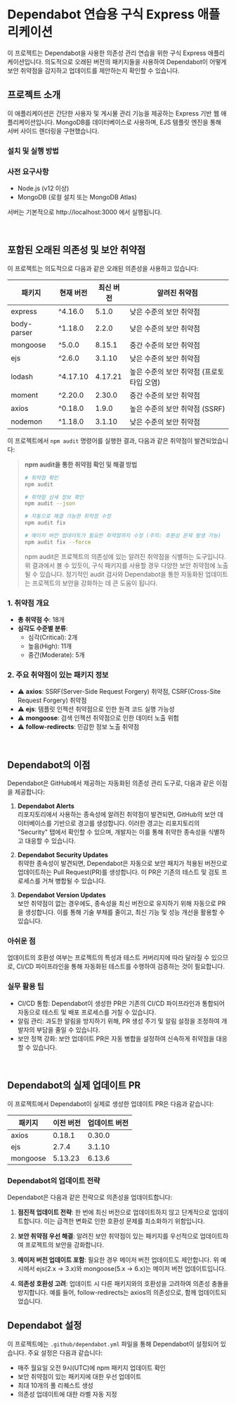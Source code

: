 # Dependabot 연습용 구식 Express 애플리케이션

이 프로젝트는 Dependabot을 사용한 의존성 관리 연습을 위한 구식 Express 애플리케이션입니다. 의도적으로 오래된 버전의 패키지들을 사용하여 Dependabot이 어떻게 보안 취약점을 감지하고 업데이트를 제안하는지 확인할 수 있습니다.

## 프로젝트 소개

이 애플리케이션은 간단한 사용자 및 게시물 관리 기능을 제공하는 Express 기반 웹 애플리케이션입니다. MongoDB를 데이터베이스로 사용하며, EJS 템플릿 엔진을 통해 서버 사이드 렌더링을 구현했습니다.

### 설치 및 실행 방법

### 사전 요구사항

- Node.js (v12 이상)
- MongoDB (로컬 설치 또는 MongoDB Atlas)

서버는 기본적으로 http://localhost:3000 에서 실행됩니다.

<br />

## 포함된 오래된 의존성 및 보안 취약점

이 프로젝트는 의도적으로 다음과 같은 오래된 의존성을 사용하고 있습니다:

| 패키지      | 현재 버전 | 최신 버전 | 알려진 취약점                             |
| ----------- | --------- | --------- | ----------------------------------------- |
| express     | ^4.16.0   | 5.1.0     | 낮은 수준의 보안 취약점                   |
| body-parser | ^1.18.0   | 2.2.0     | 낮은 수준의 보안 취약점                   |
| mongoose    | ^5.0.0    | 8.15.1    | 중간 수준의 보안 취약점                   |
| ejs         | ^2.6.0    | 3.1.10    | 낮은 수준의 보안 취약점                   |
| lodash      | ^4.17.10  | 4.17.21   | 높은 수준의 보안 취약점 (프로토타입 오염) |
| moment      | ^2.20.0   | 2.30.0    | 중간 수준의 보안 취약점                   |
| axios       | ^0.18.0   | 1.9.0     | 높은 수준의 보안 취약점 (SSRF)            |
| nodemon     | ^1.18.0   | 3.1.10    | 낮은 수준의 보안 취약점                   |

이 프로젝트에서 `npm audit` 명령어를 실행한 결과, 다음과 같은 취약점이 발견되었습니다:

> **npm audit을 통한 취약점 확인 및 해결 방법**
>
> ```bash
> # 취약점 확인
> npm audit
>
> # 취약점 상세 정보 확인
> npm audit --json
>
> # 자동으로 해결 가능한 취약점 수정
> npm audit fix
>
> # 메이저 버전 업데이트가 필요한 취약점까지 수정 (주의: 호환성 문제 발생 가능)
> npm audit fix --force
> ```
>
> npm audit은 프로젝트의 의존성에 있는 알려진 취약점을 식별하는 도구입니다. 위 결과에서 볼 수 있듯이, 구식 패키지를 사용할 경우 다양한 보안 취약점에 노출될 수 있습니다. 정기적인 audit 검사와 Dependabot을 통한 자동화된 업데이트는 프로젝트의 보안을 강화하는 데 큰 도움이 됩니다.

### 1. 취약점 개요

- **총 취약점 수**: 18개
- **심각도 수준별 분류**:
  - 심각(Critical): 2개
  - 높음(High): 11개
  - 중간(Moderate): 5개

### 2. 주요 취약점이 있는 패키지 정보

- ⚠️ **axios**: SSRF(Server-Side Request Forgery) 취약점, CSRF(Cross-Site Request Forgery) 취약점
- ⚠️ **ejs**: 템플릿 인젝션 취약점으로 인한 원격 코드 실행 가능성
- ⚠️ **mongoose**: 검색 인젝션 취약점으로 인한 데이터 노출 위험
- ⚠️ **follow-redirects**: 민감한 정보 노출 취약점

<br />

## Dependabot의 이점

Dependabot은 GitHub에서 제공하는 자동화된 의존성 관리 도구로, 다음과 같은 이점을 제공합니다:

1. **Dependabot Alerts**<br />
   리포지토리에서 사용하는 종속성에 알려진 취약점이 발견되면, GitHub의 보안 데이터베이스를 기반으로 경고를 생성합니다. 이러한 경고는 리포지토리의 "Security" 탭에서 확인할 수 있으며, 개발자는 이를 통해 취약한 종속성을 식별하고 대응할 수 있습니다.

2. **Dependabot Security Updates**<br />
   취약한 종속성이 발견되면, Dependabot은 자동으로 보안 패치가 적용된 버전으로 업데이트하는 Pull Request(PR)를 생성합니다. 이 PR은 기존의 테스트 및 검토 프로세스를 거쳐 병합될 수 있습니다.

3. **Dependabot Version Updates**<br />
   보안 취약점이 없는 경우에도, 종속성을 최신 버전으로 유지하기 위해 자동으로 PR을 생성합니다. 이를 통해 기술 부채를 줄이고, 최신 기능 및 성능 개선을 활용할 수 있습니다.

### 아쉬운 점

업데이트의 호환성 여부는 프로젝트의 특성과 테스트 커버리지에 따라 달라질 수 있으므로, CI/CD 파이프라인을 통해 자동화된 테스트를 수행하여 검증하는 것이 필요합니다.

### **실무 활용 팁**

- CI/CD 통합: Dependabot이 생성한 PR은 기존의 CI/CD 파이프라인과 통합되어 자동으로 테스트 및 배포 프로세스를 거칠 수 있습니다.
- 알림 관리: 과도한 알림을 방지하기 위해, PR 생성 주기 및 알림 설정을 조정하여 개발자의 부담을 줄일 수 있습니다.
- 보안 정책 강화: 보안 업데이트 PR은 자동 병합을 설정하여 신속하게 취약점을 대응할 수 있습니다.

<br />

## Dependabot의 실제 업데이트 PR

이 프로젝트에서 Dependabot이 실제로 생성한 업데이트 PR은 다음과 같습니다:

| 패키지           | 이전 버전 | 업데이트 버전 |
| ---------------- | --------- | ------------- |
| axios            | 0.18.1    | 0.30.0        |
| ejs              | 2.7.4     | 3.1.10        |
| mongoose         | 5.13.23   | 6.13.6        |

### Dependabot의 업데이트 전략

Dependabot은 다음과 같은 전략으로 의존성을 업데이트합니다:

1. **점진적 업데이트 전략**: 한 번에 최신 버전으로 업데이트하지 않고 단계적으로 업데이트합니다. 이는 급격한 변화로 인한 호환성 문제를 최소화하기 위함입니다.

2. **보안 취약점 우선 해결**: 알려진 보안 취약점이 있는 패키지를 우선적으로 업데이트하여 프로젝트의 보안을 강화합니다.

3. **메이저 버전 업데이트 포함**: 필요한 경우 메이저 버전 업데이트도 제안합니다. 위 예시에서 ejs(2.x → 3.x)와 mongoose(5.x → 6.x)는 메이저 버전 업데이트입니다.

4. **의존성 호환성 고려**: 업데이트 시 다른 패키지와의 호환성을 고려하여 의존성 충돌을 방지합니다. 예를 들어, follow-redirects는 axios의 의존성으로, 함께 업데이트되었습니다.

## Dependabot 설정

이 프로젝트에는 `.github/dependabot.yml` 파일을 통해 Dependabot이 설정되어 있습니다. 주요 설정은 다음과 같습니다:

- 매주 월요일 오전 9시(UTC)에 npm 패키지 업데이트 확인
- 보안 취약점이 있는 패키지에 대한 우선 업데이트
- 최대 10개의 풀 리퀘스트 생성
- 의존성 업데이트에 대한 라벨 자동 지정
